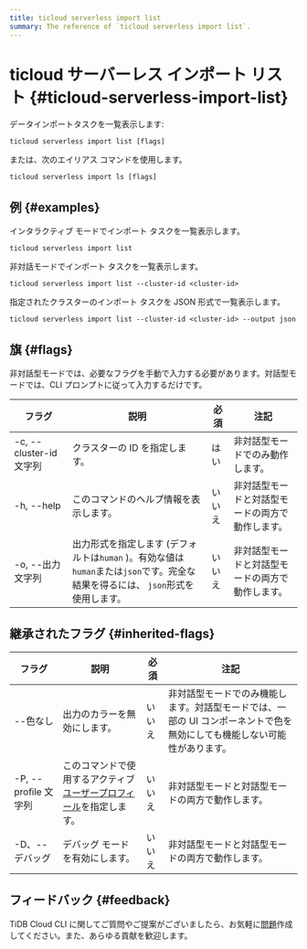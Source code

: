 ```yaml
---
title: ticloud serverless import list
summary: The reference of `ticloud serverless import list`.
---
```


# ticloud サーバーレス インポート リスト {#ticloud-serverless-import-list}

データインポートタスクを一覧表示します:

```shell
ticloud serverless import list [flags]
```

または、次のエイリアス コマンドを使用します。

```shell
ticloud serverless import ls [flags]
```

## 例 {#examples}

インタラクティブ モードでインポート タスクを一覧表示します。

```shell
ticloud serverless import list
```

非対話モードでインポート タスクを一覧表示します。

```shell
ticloud serverless import list --cluster-id <cluster-id>
```

指定されたクラスターのインポート タスクを JSON 形式で一覧表示します。

```shell
ticloud serverless import list --cluster-id <cluster-id> --output json
```

## 旗 {#flags}

非対話型モードでは、必要なフラグを手動で入力する必要があります。対話型モードでは、CLI プロンプトに従って入力するだけです。

| フラグ                  | 説明                                                                              | 必須  | 注記                       |
| -------------------- | ------------------------------------------------------------------------------- | --- | ------------------------ |
| -c, --cluster-id 文字列 | クラスターの ID を指定します。                                                               | はい  | 非対話型モードでのみ動作します。         |
| -h, --help           | このコマンドのヘルプ情報を表示します。                                                             | いいえ | 非対話型モードと対話型モードの両方で動作します。 |
| -o, --出力文字列          | 出力形式を指定します (デフォルトは`human` )。有効な値は`human`または`json`です。完全な結果を得るには、 `json`形式を使用します。 | いいえ | 非対話型モードと対話型モードの両方で動作します。 |

## 継承されたフラグ {#inherited-flags}

| フラグ               | 説明                                                                             | 必須  | 注記                                                             |
| ----------------- | ------------------------------------------------------------------------------ | --- | -------------------------------------------------------------- |
| --色なし             | 出力のカラーを無効にします。                                                                 | いいえ | 非対話型モードでのみ機能します。対話型モードでは、一部の UI コンポーネントで色を無効にしても機能しない可能性があります。 |
| -P, --profile 文字列 | このコマンドで使用するアクティブ[ユーザープロフィール](/tidb-cloud/cli-reference.md#user-profile)を指定します。 | いいえ | 非対話型モードと対話型モードの両方で動作します。                                       |
| -D、--デバッグ         | デバッグ モードを有効にします。                                                               | いいえ | 非対話型モードと対話型モードの両方で動作します。                                       |

## フィードバック {#feedback}

TiDB Cloud CLI に関してご質問やご提案がございましたら、お気軽に[問題](https://github.com/tidbcloud/tidbcloud-cli/issues/new/choose)作成してください。また、あらゆる貢献を歓迎します。
